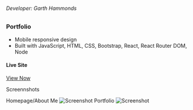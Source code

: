 ###### Developer: Garth Hammonds

### Portfolio

- Mobile responsive design
- Built with JavaScript, HTML, CSS, Bootstrap, React, React Router DOM, Node

#### Live Site

[View Now](https://hammonds526.github.io/Portfolio/ "https://hammonds526.github.io/Portfolio/")

Screennshots

Homepage/About Me
![Screenshot](https://hammonds526.github.io/Portfolio/images/screenshotHome.JPG "Homepage")
Portfolio
![Screenshot](https://hammonds526.github.io/Portfolio/images/screenshotPortfolio.JPG "Portfolio")
